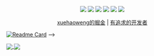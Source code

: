 <p align="center">
    <img src="https://img.shields.io/badge/Python-brightgreen.svg"/>
    <img src="https://img.shields.io/badge/Django-orange.svg"/>
    <img src="https://img.shields.io/badge/FastAPI-brightgreen.svg"/>
    <img src="https://img.shields.io/badge/Vue3-blue.svg"/>
    <img src="https://img.shields.io/badge/Vite-orange.svg"/>
    <a href="https://gitee.com/youlaiorg" target="_blank">
        <img src="https://img.shields.io/badge/Author-xuehaoweng-orange.svg"/>
    </a>
</p>
<p align="center">
 <a target="_blank" href="https://juejin.cn/user/1310273591851159">xuehaoweng的掘金</a> |  <a target="_blank" href="https://mp.weixin.qq.com/misc/getqrcode?fakeid=3900333416&token=549028458">有追求的开发者</a> 
</p>





[![Readme Card](https://github-readme-stats.vercel.app/api/pin/?username=xuehaoweng&repo=techblog&layout=compact&theme=dark)](https://github.com/anuraghazra/github-readme-stats) -->

<a href="https://github-readme-stats.vercel.app/api?username=xuehaoweng&show_icons=true&layout=compact&theme=dark?count_private=true">
  <img align="center" src="https://github-readme-stats.vercel.app/api?username=xuehaoweng&show_icons=true&layout=compact&theme=dark?count_private=true" />
</a>
<a href="https://github-readme-stats.vercel.app/api/top-langs/?username=xuehaoweng&layout=compact">
  <img align="center" src="https://github-readme-stats.vercel.app/api/top-langs/?username=xuehaoweng&layout=compact" />
</a>
